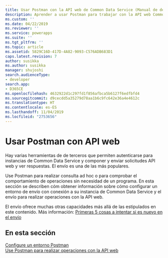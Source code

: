 ```yaml
---
title: Usar Postman con la API web de Common Data Service (Manual de desarrollador para Common Data Service)| MicrosoftDocs
description: Aprender a usar Postman para trabajar con la API web Common Data Service
ms.custom: ''
ms.date: 04/22/2019
ms.reviewer: ''
ms.service: powerapps
ms.suite: ''
ms.tgt_pltfrm: ''
ms.topic: article
ms.assetid: 5829C16D-417D-4A82-9093-C576ADB683D1
caps.latest.revision: 7
author: susikka
ms.author: susikka
manager: shujoshi
search.audienceType:
- developer
search.app:
- D365CE
ms.openlocfilehash: 4632922d1c297fd1f856afbca5b6127f6edfbfd4
ms.sourcegitcommit: d9cecdd5a35279d78aa1b6c9fc642e36a4e4612c
ms.translationtype: HT
ms.contentlocale: es-ES
ms.lasthandoff: 11/04/2019
ms.locfileid: "2753656"
---
```

# <a name="use-postman-with-the-web-api"></a>Usar Postman con API web

Hay varias herramientas de de terceros que permiten autenticarse para instancias de Common Data Service y componer y enviar solicitudes API web y ver respuestas. El envío es una de las más populares.

Use Postman para realizar consulta ad hoc o para comprobar el comportamiento de operaciones sin necesidad de un programa. En esta sección se describen cóm obtener información sobre cómo configurar un entorno de envío con conexión a su instancia de Common Data Service y el envío para realizar operaciones con la API web.

El envío ofrece muchas otras capacidades más allá de las estipulados en este contenido. Más información: [Primeras 5 cosas a intentar si es nuevo en el envío](https://blog.getpostman.com/2018/04/11/first-5-things-to-try-if-youre-new-to-postman/)

## <a name="in-this-section"></a>En esta sección

[Configure un entorno Postman](setup-postman-environment.md)<br>
[Use Postman para realizar operaciones con la API web](use-postman-perform-operations.md)<br>
